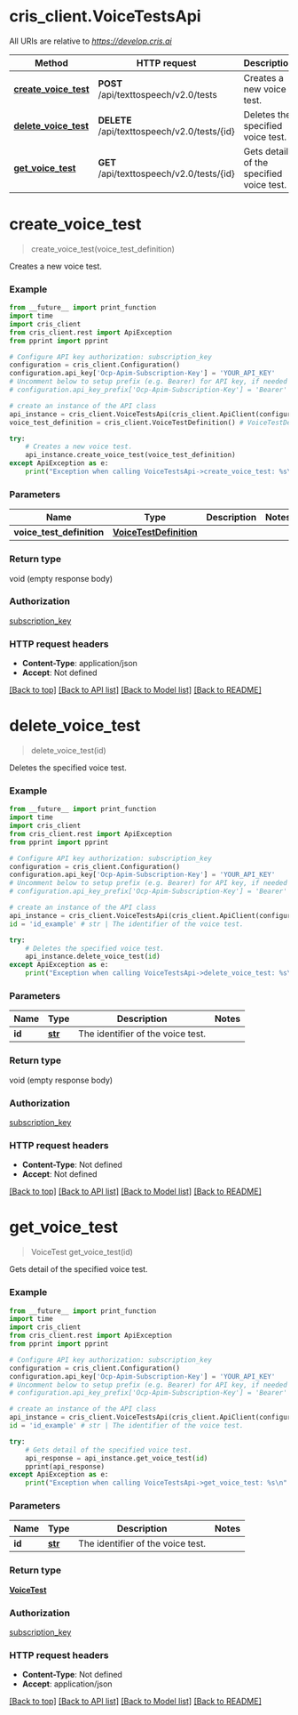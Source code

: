 # cris_client.VoiceTestsApi

All URIs are relative to *https://develop.cris.ai*

Method | HTTP request | Description
------------- | ------------- | -------------
[**create_voice_test**](VoiceTestsApi.md#create_voice_test) | **POST** /api/texttospeech/v2.0/tests | Creates a new voice test.
[**delete_voice_test**](VoiceTestsApi.md#delete_voice_test) | **DELETE** /api/texttospeech/v2.0/tests/{id} | Deletes the specified voice test.
[**get_voice_test**](VoiceTestsApi.md#get_voice_test) | **GET** /api/texttospeech/v2.0/tests/{id} | Gets detail of the specified voice test.


# **create_voice_test**
> create_voice_test(voice_test_definition)

Creates a new voice test.

### Example
```python
from __future__ import print_function
import time
import cris_client
from cris_client.rest import ApiException
from pprint import pprint

# Configure API key authorization: subscription_key
configuration = cris_client.Configuration()
configuration.api_key['Ocp-Apim-Subscription-Key'] = 'YOUR_API_KEY'
# Uncomment below to setup prefix (e.g. Bearer) for API key, if needed
# configuration.api_key_prefix['Ocp-Apim-Subscription-Key'] = 'Bearer'

# create an instance of the API class
api_instance = cris_client.VoiceTestsApi(cris_client.ApiClient(configuration))
voice_test_definition = cris_client.VoiceTestDefinition() # VoiceTestDefinition | 

try:
    # Creates a new voice test.
    api_instance.create_voice_test(voice_test_definition)
except ApiException as e:
    print("Exception when calling VoiceTestsApi->create_voice_test: %s\n" % e)
```

### Parameters

Name | Type | Description  | Notes
------------- | ------------- | ------------- | -------------
 **voice_test_definition** | [**VoiceTestDefinition**](VoiceTestDefinition.md)|  | 

### Return type

void (empty response body)

### Authorization

[subscription_key](../README.md#subscription_key)

### HTTP request headers

 - **Content-Type**: application/json
 - **Accept**: Not defined

[[Back to top]](#) [[Back to API list]](../README.md#documentation-for-api-endpoints) [[Back to Model list]](../README.md#documentation-for-models) [[Back to README]](../README.md)

# **delete_voice_test**
> delete_voice_test(id)

Deletes the specified voice test.

### Example
```python
from __future__ import print_function
import time
import cris_client
from cris_client.rest import ApiException
from pprint import pprint

# Configure API key authorization: subscription_key
configuration = cris_client.Configuration()
configuration.api_key['Ocp-Apim-Subscription-Key'] = 'YOUR_API_KEY'
# Uncomment below to setup prefix (e.g. Bearer) for API key, if needed
# configuration.api_key_prefix['Ocp-Apim-Subscription-Key'] = 'Bearer'

# create an instance of the API class
api_instance = cris_client.VoiceTestsApi(cris_client.ApiClient(configuration))
id = 'id_example' # str | The identifier of the voice test.

try:
    # Deletes the specified voice test.
    api_instance.delete_voice_test(id)
except ApiException as e:
    print("Exception when calling VoiceTestsApi->delete_voice_test: %s\n" % e)
```

### Parameters

Name | Type | Description  | Notes
------------- | ------------- | ------------- | -------------
 **id** | [**str**](.md)| The identifier of the voice test. | 

### Return type

void (empty response body)

### Authorization

[subscription_key](../README.md#subscription_key)

### HTTP request headers

 - **Content-Type**: Not defined
 - **Accept**: Not defined

[[Back to top]](#) [[Back to API list]](../README.md#documentation-for-api-endpoints) [[Back to Model list]](../README.md#documentation-for-models) [[Back to README]](../README.md)

# **get_voice_test**
> VoiceTest get_voice_test(id)

Gets detail of the specified voice test.

### Example
```python
from __future__ import print_function
import time
import cris_client
from cris_client.rest import ApiException
from pprint import pprint

# Configure API key authorization: subscription_key
configuration = cris_client.Configuration()
configuration.api_key['Ocp-Apim-Subscription-Key'] = 'YOUR_API_KEY'
# Uncomment below to setup prefix (e.g. Bearer) for API key, if needed
# configuration.api_key_prefix['Ocp-Apim-Subscription-Key'] = 'Bearer'

# create an instance of the API class
api_instance = cris_client.VoiceTestsApi(cris_client.ApiClient(configuration))
id = 'id_example' # str | The identifier of the voice test.

try:
    # Gets detail of the specified voice test.
    api_response = api_instance.get_voice_test(id)
    pprint(api_response)
except ApiException as e:
    print("Exception when calling VoiceTestsApi->get_voice_test: %s\n" % e)
```

### Parameters

Name | Type | Description  | Notes
------------- | ------------- | ------------- | -------------
 **id** | [**str**](.md)| The identifier of the voice test. | 

### Return type

[**VoiceTest**](VoiceTest.md)

### Authorization

[subscription_key](../README.md#subscription_key)

### HTTP request headers

 - **Content-Type**: Not defined
 - **Accept**: application/json

[[Back to top]](#) [[Back to API list]](../README.md#documentation-for-api-endpoints) [[Back to Model list]](../README.md#documentation-for-models) [[Back to README]](../README.md)

